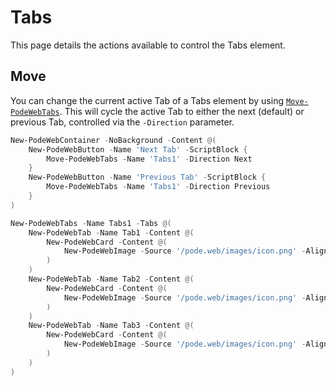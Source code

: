 # Tabs

This page details the actions available to control the Tabs element.

## Move

You can change the current active Tab of a Tabs element by using [`Move-PodeWebTabs`](../../../Functions/Actions/Move-PodeWebTabs). This will cycle the active Tab to either the next (default) or previous Tab, controlled via the `-Direction` parameter.

```powershell
New-PodeWebContainer -NoBackground -Content @(
    New-PodeWebButton -Name 'Next Tab' -ScriptBlock {
        Move-PodeWebTabs -Name 'Tabs1' -Direction Next
    }
    New-PodeWebButton -Name 'Previous Tab' -ScriptBlock {
        Move-PodeWebTabs -Name 'Tabs1' -Direction Previous
    }
)

New-PodeWebTabs -Name Tabs1 -Tabs @(
    New-PodeWebTab -Name Tab1 -Content @(
        New-PodeWebCard -Content @(
            New-PodeWebImage -Source '/pode.web/images/icon.png' -Alignment Center
        )
    )
    New-PodeWebTab -Name Tab2 -Content @(
        New-PodeWebCard -Content @(
            New-PodeWebImage -Source '/pode.web/images/icon.png' -Alignment Center
        )
    )
    New-PodeWebTab -Name Tab3 -Content @(
        New-PodeWebCard -Content @(
            New-PodeWebImage -Source '/pode.web/images/icon.png' -Alignment Center
        )
    )
)
```
